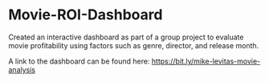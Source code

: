 # Movie-ROI-Dashboard
Created an interactive dashboard as part of a group project to evaluate movie profitability using factors such as genre, director, and release month.

A link to the dashboard can be found here: https://bit.ly/mike-levitas-movie-analysis
